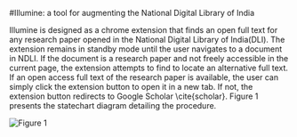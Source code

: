 #Illumine: a tool for augmenting the National Digital Library of India

Illumine is designed as a chrome extension that finds an open full text for any research paper opened in the National Digital Library of India(DLI). The extension remains in standby mode until the user navigates to a document in NDLI. If the document is a research paper and not freely accessible in the current page, the extension attempts to find to locate an alternative full text. If an open access full text of the research paper is available, the user can simply click the extension button to open it in a new tab. If not, the extension button redirects to Google Scholar \cite{scholar}.  Figure 1 presents the statechart diagram detailing the procedure.



![Figure 1](https://www.dropbox.com/s/qzvylhhx3twlqcw/State_Diagram.png)
